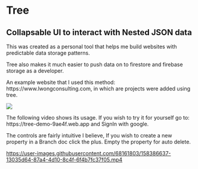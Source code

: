 <h1>Tree</h1>
<h2>Collapsable UI to interact with Nested JSON data</h2> 
<p>This was created as a personal tool that helps me build websites with predictable data storage patterns.</p>
<p>Tree also makes it much easier to push data on to firestore and firebase storage as a developer. </p>
<p>An example website that I used this method: https://www.lwongconsulting.com, in which are projects were added using tree.</p>
<img src = "https://user-images.githubusercontent.com/68161803/158393795-50a2c4ad-fea4-48f1-8941-74f51468d460.png"/>
<p> The following video shows its usage. If you wish to try it for yourself go to: https://tree-demo-9ae4f.web.app and SignIn with google.</p>
<p> The controls are fairly intuitive I believe, If you wish to create a new property in a Branch doc click the plus. Empty the property for auto delete. </p>

https://user-images.githubusercontent.com/68161803/158386637-13035d64-87a4-4d10-8c4f-6f4b7fc37f05.mp4
